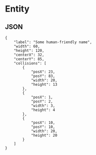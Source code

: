 # Entity #######################################################################

## JSON

	{
		"label": "Some human-friendly name",
		"width": 60,
		"height": 120,
		"centerX": 32,
		"centerY": 85,
		"collisions": [
			{
				"posX": 23,
				"posY": 83,
				"width": 20,
				"height": 13
			},
			{
				"posX": 1,
				"posY": 2,
				"width": 3,
				"height": 4
			},
			{
				"posX": 10,
				"posY": 10,
				"width": 20,
				"height": 20
			}
		]
	}

